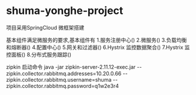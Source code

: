# shuma-yonghe-project

项目采用SpringCloud 微框架搭建

基本组件满足微服务的要求,基本组件有
  1.服务注册中心()
  2.微服务()
  3.负载均衡和熔断器()
  4.配置中心()
  5.网关和过滤器()
  6.Hystrix 监控数据聚合()
  7.Hystrix 监控面板()
  8.分布式服务跟踪()
  
  zipkin 启动命令
  java -jar zipkin-server-2.11.12-exec.jar --zipkin.collector.rabbitmq.addresses=10.20.0.66 --zipkin.collector.rabbitmq.username=shuma  --zipkin.collector.rabbitmq.password=q1w2e3r4
